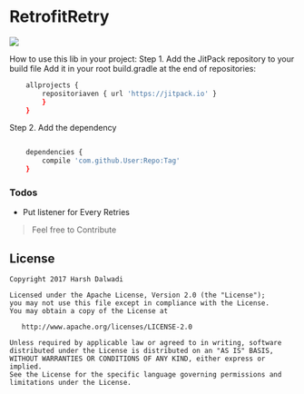 # RetrofitRetry

[![](https://jitpack.io/v/dalwadi2/RetrofitRetry.svg)](https://jitpack.io/#dalwadi2/RetrofitRetry)

How to use this lib in your project: 
Step 1. Add the JitPack repository to your build file
Add it in your root build.gradle at the end of repositories:
```sh
	allprojects {
		repositoriaven { url 'https://jitpack.io' }
		}
	}
```

Step 2. Add the dependency
```sh

	dependencies {
		compile 'com.github.User:Repo:Tag'
	}
```

### Todos

 - Put listener for Every Retries

> Feel free to Contribute



License
--------

    Copyright 2017 Harsh Dalwadi

    Licensed under the Apache License, Version 2.0 (the "License");
    you may not use this file except in compliance with the License.
    You may obtain a copy of the License at

       http://www.apache.org/licenses/LICENSE-2.0

    Unless required by applicable law or agreed to in writing, software
    distributed under the License is distributed on an "AS IS" BASIS,
    WITHOUT WARRANTIES OR CONDITIONS OF ANY KIND, either express or implied.
    See the License for the specific language governing permissions and
    limitations under the License.
